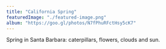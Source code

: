 ```yaml
---
title: "California Spring"
featuredImage: "./featured-image.png"
album: "https://goo.gl/photos/N7fPhuRFctHsy5cK7"
---
```

Spring in Santa Barbara: caterpillars, flowers, clouds and sun.
